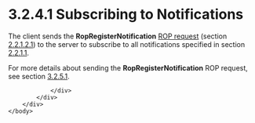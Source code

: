 <html dir="LTR" xmlns:mshelp="http://msdn.microsoft.com/mshelp" xmlns:ddue="http://ddue.schemas.microsoft.com/authoring/2003/5" xmlns:xlink="http://www.w3.org/1999/xlink" xmlns:tool="http://www.microsoft.com/tooltip">
    <head>
        <meta http-equiv="Content-Type" content="text/html; CHARSET=utf-8"></meta>
        <meta name="save" content="history"></meta>
        <title>3.2.4.1 Subscribing to Notifications</title>
        <xml>
            <mshelp:toctitle title="3.2.4.1 Subscribing to Notifications"></mshelp:toctitle>
            <mshelp:rltitle title="[MS-OXCNOTIF]: Subscribing to Notifications"></mshelp:rltitle>
            <mshelp:keyword index="A" term="06db058a-e2e4-414b-9368-239aa541204b"></mshelp:keyword>
            <mshelp:attr name="DCSext.ContentType" value="open specification"></mshelp:attr>
            <mshelp:attr name="AssetID" value="06db058a-e2e4-414b-9368-239aa541204b"></mshelp:attr>
            <mshelp:attr name="TopicType" value="kbRef"></mshelp:attr>
            <mshelp:attr name="DCSext.Title" value="[MS-OXCNOTIF]: Subscribing to Notifications" />
        </xml>
    </head>
    <body>
        <div id="header">
            <h1 class="heading">3.2.4.1 Subscribing to Notifications</h1>
        </div>
        <div id="mainSection">
            <div id="mainBody">
                <div id="allHistory" class="saveHistory"></div>
                <div id="sectionSection0" class="section" name="collapseableSection">
                    

<p>The client sends the <b>RopRegisterNotification</b> <a href="04fcfcd9-a11c-47cd-aa0c-c10a4085d0c8.htm#gt_edeadb0f-6571-49b7-8cce-5dc77b0793d6">ROP request</a> (section <a href="b7722064-1809-477b-8cba-f7b7d6c4046d.htm">2.2.1.2.1</a>) to the server
to subscribe to all notifications specified in section <a href="ee4c9cc6-9833-47e4-9a5b-0be1aa28901a.htm">2.2.1.1</a>.</p>

<p>For more details about sending the <b>RopRegisterNotification</b>
ROP request, see section <a href="a7133859-7dd4-4c22-af2c-ef7a0548dbd9.htm">3.2.5.1</a>.
</p>


                </div>
            </div>
        </div>
    </body>
</html>